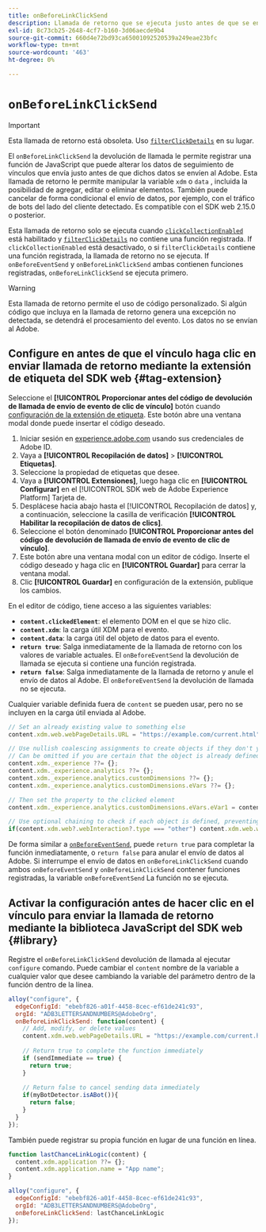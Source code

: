 ```yaml
---
title: onBeforeLinkClickSend
description: Llamada de retorno que se ejecuta justo antes de que se envíen los datos de seguimiento de vínculos.
exl-id: 8c73cb25-2648-4cf7-b160-3d06aecde9b4
source-git-commit: 660d4e72bd93ca65001092520539a249eae23bfc
workflow-type: tm+mt
source-wordcount: '463'
ht-degree: 0%

---
```



# `onBeforeLinkClickSend`

>[!IMPORTANT]
>
>Esta llamada de retorno está obsoleta. Uso [`filterClickDetails`](clickcollection.md) en su lugar.

El `onBeforeLinkClickSend` la devolución de llamada le permite registrar una función de JavaScript que puede alterar los datos de seguimiento de vínculos que envía justo antes de que dichos datos se envíen al Adobe. Esta llamada de retorno le permite manipular la variable `xdm` o `data` , incluida la posibilidad de agregar, editar o eliminar elementos. También puede cancelar de forma condicional el envío de datos, por ejemplo, con el tráfico de bots del lado del cliente detectado. Es compatible con el SDK web 2.15.0 o posterior.

Esta llamada de retorno solo se ejecuta cuando [`clickCollectionEnabled`](clickcollectionenabled.md) está habilitado y [`filterClickDetails`](clickcollection.md) no contiene una función registrada. If `clickCollectionEnabled` está desactivado, o si `filterClickDetails` contiene una función registrada, la llamada de retorno no se ejecuta. If `onBeforeEventSend` y `onBeforeLinkClickSend` ambas contienen funciones registradas, `onBeforeLinkClickSend` se ejecuta primero.

>[!WARNING]
>
>Esta llamada de retorno permite el uso de código personalizado. Si algún código que incluya en la llamada de retorno genera una excepción no detectada, se detendrá el procesamiento del evento. Los datos no se envían al Adobe.

## Configure en antes de que el vínculo haga clic en enviar llamada de retorno mediante la extensión de etiqueta del SDK web {#tag-extension}

Seleccione el **[!UICONTROL Proporcionar antes del código de devolución de llamada de envío de evento de clic de vínculo]** botón cuando [configuración de la extensión de etiqueta](/help/tags/extensions/client/web-sdk/web-sdk-extension-configuration.md). Este botón abre una ventana modal donde puede insertar el código deseado.

1. Iniciar sesión en [experience.adobe.com](https://experience.adobe.com) usando sus credenciales de Adobe ID.
1. Vaya a **[!UICONTROL Recopilación de datos]** > **[!UICONTROL Etiquetas]**.
1. Seleccione la propiedad de etiquetas que desee.
1. Vaya a **[!UICONTROL Extensiones]**, luego haga clic en **[!UICONTROL Configurar]** en el [!UICONTROL SDK web de Adobe Experience Platform] Tarjeta de.
1. Desplácese hacia abajo hasta el [!UICONTROL Recopilación de datos] y, a continuación, seleccione la casilla de verificación **[!UICONTROL Habilitar la recopilación de datos de clics]**.
1. Seleccione el botón denominado **[!UICONTROL Proporcionar antes del código de devolución de llamada de envío de evento de clic de vínculo]**.
1. Este botón abre una ventana modal con un editor de código. Inserte el código deseado y haga clic en **[!UICONTROL Guardar]** para cerrar la ventana modal.
1. Clic **[!UICONTROL Guardar]** en configuración de la extensión, publique los cambios.

En el editor de código, tiene acceso a las siguientes variables:

* **`content.clickedElement`**: el elemento DOM en el que se hizo clic.
* **`content.xdm`**: la carga útil XDM para el evento.
* **`content.data`**: la carga útil del objeto de datos para el evento.
* **`return true`**: Salga inmediatamente de la llamada de retorno con los valores de variable actuales. El `onBeforeEventSend` la devolución de llamada se ejecuta si contiene una función registrada.
* **`return false`**: Salga inmediatamente de la llamada de retorno y anule el envío de datos al Adobe. El `onBeforeEventSend` la devolución de llamada no se ejecuta.

Cualquier variable definida fuera de `content` se pueden usar, pero no se incluyen en la carga útil enviada al Adobe.

```js
// Set an already existing value to something else
content.xdm.web.webPageDetails.URL = "https://example.com/current.html";

// Use nullish coalescing assignments to create objects if they don't yet exist, preventing undefined errors. 
// Can be omitted if you are certain that the object is already defined
content.xdm._experience ??= {};
content.xdm._experience.analytics ??= {};
content.xdm._experience.analytics.customDimensions ??= {};
content.xdm._experience.analytics.customDimensions.eVars ??= {};

// Then set the property to the clicked element
content.xdm._experience.analytics.customDimensions.eVars.eVar1 = content.clickedElement;

// Use optional chaining to check if each object is defined, preventing undefined errors
if(content.xdm.web?.webInteraction?.type === "other") content.xdm.web.webInteraction.type = "download";
```

De forma similar a [`onBeforeEventSend`](onbeforeeventsend.md), puede `return true` para completar la función inmediatamente, o `return false` para anular el envío de datos al Adobe. Si interrumpe el envío de datos en `onBeforeLinkClickSend` cuando ambos `onBeforeEventSend` y `onBeforeLinkClickSend` contener funciones registradas, la variable `onBeforeEventSend` La función no se ejecuta.

## Activar la configuración antes de hacer clic en el vínculo para enviar la llamada de retorno mediante la biblioteca JavaScript del SDK web {#library}

Registre el `onBeforeLinkClickSend` devolución de llamada al ejecutar `configure` comando. Puede cambiar el `content` nombre de la variable a cualquier valor que desee cambiando la variable del parámetro dentro de la función dentro de la línea.

```js
alloy("configure", {
  edgeConfigId: "ebebf826-a01f-4458-8cec-ef61de241c93",
  orgId: "ADB3LETTERSANDNUMBERS@AdobeOrg",
  onBeforeLinkClickSend: function(content) {
    // Add, modify, or delete values
    content.xdm.web.webPageDetails.URL = "https://example.com/current.html";
    
    // Return true to complete the function immediately
    if (sendImmediate == true) {
      return true;
    }
    
    // Return false to cancel sending data immediately
    if(myBotDetector.isABot()){
      return false;
    }
  }
});
```

También puede registrar su propia función en lugar de una función en línea.

```js
function lastChanceLinkLogic(content) {
  content.xdm.application ??= {};
  content.xdm.application.name = "App name";
}

alloy("configure", {
  edgeConfigId: "ebebf826-a01f-4458-8cec-ef61de241c93",
  orgId: "ADB3LETTERSANDNUMBERS@AdobeOrg",
  onBeforeLinkClickSend: lastChanceLinkLogic
});    
```
